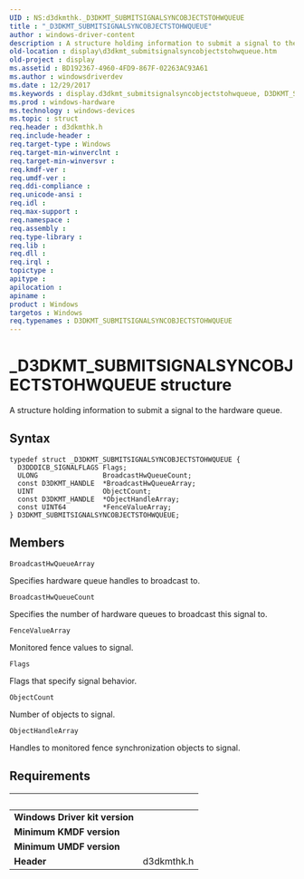 ```yaml
---
UID : NS:d3dkmthk._D3DKMT_SUBMITSIGNALSYNCOBJECTSTOHWQUEUE
title : "_D3DKMT_SUBMITSIGNALSYNCOBJECTSTOHWQUEUE"
author : windows-driver-content
description : A structure holding information to submit a signal to the hardware queue.
old-location : display\d3dkmt_submitsignalsyncobjectstohwqueue.htm
old-project : display
ms.assetid : BD192367-4960-4FD9-867F-02263AC93A61
ms.author : windowsdriverdev
ms.date : 12/29/2017
ms.keywords : display.d3dkmt_submitsignalsyncobjectstohwqueue, D3DKMT_SUBMITSIGNALSYNCOBJECTSTOHWQUEUE, D3DKMT_SUBMITSIGNALSYNCOBJECTSTOHWQUEUE structure [Display Devices], _D3DKMT_SUBMITSIGNALSYNCOBJECTSTOHWQUEUE, d3dkmthk/D3DKMT_SUBMITSIGNALSYNCOBJECTSTOHWQUEUE
ms.prod : windows-hardware
ms.technology : windows-devices
ms.topic : struct
req.header : d3dkmthk.h
req.include-header : 
req.target-type : Windows
req.target-min-winverclnt : 
req.target-min-winversvr : 
req.kmdf-ver : 
req.umdf-ver : 
req.ddi-compliance : 
req.unicode-ansi : 
req.idl : 
req.max-support : 
req.namespace : 
req.assembly : 
req.type-library : 
req.lib : 
req.dll : 
req.irql : 
topictype : 
apitype : 
apilocation : 
apiname : 
product : Windows
targetos : Windows
req.typenames : D3DKMT_SUBMITSIGNALSYNCOBJECTSTOHWQUEUE
---
```


# _D3DKMT_SUBMITSIGNALSYNCOBJECTSTOHWQUEUE structure
A structure holding information to submit a signal to the hardware queue.

## Syntax
````
typedef struct _D3DKMT_SUBMITSIGNALSYNCOBJECTSTOHWQUEUE {
  D3DDDICB_SIGNALFLAGS Flags;
  ULONG                BroadcastHwQueueCount;
  const D3DKMT_HANDLE  *BroadcastHwQueueArray;
  UINT                 ObjectCount;
  const D3DKMT_HANDLE  *ObjectHandleArray;
  const UINT64         *FenceValueArray;
} D3DKMT_SUBMITSIGNALSYNCOBJECTSTOHWQUEUE;
````

## Members


`BroadcastHwQueueArray`

Specifies hardware queue handles to broadcast to.

`BroadcastHwQueueCount`

Specifies the number of hardware queues to broadcast this signal to.

`FenceValueArray`

Monitored fence values to signal.

`Flags`

Flags that specify signal behavior.

`ObjectCount`

Number of objects to signal.

`ObjectHandleArray`

Handles to monitored fence synchronization objects to signal.


## Requirements
| &nbsp; | &nbsp; |
| ---- |:---- |
| **Windows Driver kit version** |  |
| **Minimum KMDF version** |  |
| **Minimum UMDF version** |  |
| **Header** | d3dkmthk.h |